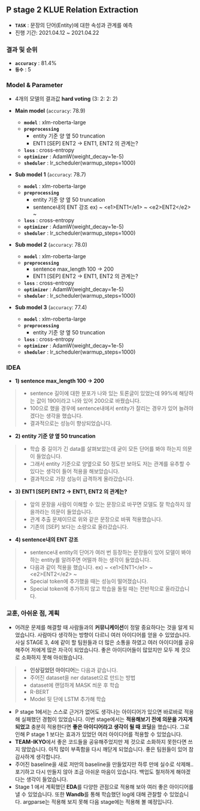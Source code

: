 ## P stage 2 KLUE Relation Extraction

- **`TASK`** : 문장의 단어(Entity)에 대한 속성과 관계를 예측
- 진행 기간: 2021.04.12 ~ 2021.04.22

### 결과 및 순위

- **`accuracy`** : 81.4%
- **`등수`** : 5

### Model & Parameter

- 4개의 모델의 결과값 **hard voting** (3: 2: 2: 2)

- **Main model** (`accuracy`: 78.9)
  - **`model`** : xlm-roberta-large
  - **`preprocessing`**
    - entity 기준 양 옆 50 truncation
    - ENT1 [SEP] ENT2 -> ENT1, ENT2 의 관계는?
  - **`loss`** : cross-entropy
  - **`optimizer`** : AdamW(weight_decay=1e-5)
  - **`sheduler`** : lr_scheduler(warmup_steps=1000)
- **Sub model 1** (`accuracy`: 78.7)
  - **`model`** : xlm-roberta-large
  - **`preprocessing`**
    - entity 기준 양 옆 50 truncation
    - sentence내의 ENT 강조 ex) ~ \<e1\>ENT1\</e1\> ~ \<e2\>ENT2\</e2\> ~
  - **`loss`** : cross-entropy
  - **`optimizer`** : AdamW(weight_decay=1e-5)
  - **`sheduler`** : lr_scheduler(warmup_steps=1000)
- **Sub model 2** (`accuracy`: 78.0)
  - **`model`** : xlm-roberta-large
  - **`preprocessing`**
    - sentence max_length 100 -> 200
    - ENT1 [SEP] ENT2 -> ENT1, ENT2 의 관계는?
  - **`loss`** : cross-entropy
  - **`optimizer`** : AdamW(weight_decay=1e-5)
  - **`sheduler`** : lr_scheduler(warmup_steps=1000)
- **Sub model 3** (`accuracy`: 77.4)
  - **`model`** : xlm-roberta-large
  - **`preprocessing`**
    - entity 기준 양 옆 50 truncation
  - **`loss`** : cross-entropy
  - **`optimizer`** : AdamW(weight_decay=1e-5)
  - **`sheduler`** : lr_scheduler(warmup_steps=1000)


### IDEA
- **1) sentence max_length 100 -> 200**
> - sentence 길이에 대한 분포가 나와 있는 토론글이 있었는데 99%에 해당하는 값이 190이라고 나와 있어 200으로 바꿨습니다.
> - 100으로 했을 경우에 sentence내에서 entity가 잘리는 경우가 있어 늘려야겠다는 생각을 했습니다.
> - 결과적으로는 성능이 향상되었습니다.
- **2) entity 기준 양 옆 50 truncation**
> - 학습 중 길이가 긴 data를 살펴보았는데 굳이 모든 단어를 봐야 하는지 의문이 들었습니다.
> - 그래서 entity 기준으로 양옆으로 50 정도만 보아도 저는 관계를 유추할 수 있다는 생각이 들어 적용을 해보았습니다.
> - 결과적으로 가장 성능이 급격하게 올라갔습니다.
- **3) ENT1 [SEP] ENT2 -> ENT1, ENT2 의 관계는?**
> - 앞의 문장을 사람이 이해할 수 있는 문장으로 바꾸면 모델도 잘 학습하지 않을까라는 의문이 들었습니다.
> - 관계 추출 문제이므로 위와 같은 문장으로 바꿔 적용했습니다.
> - 기존의 [SEP] 보다는 소량으로 올라갔습니다.
- **4) sentence내의 ENT 강조**
> - sentence내 entity의 단어가 여러 번 등장하는 문장들이 있어 모델이 봐야 하는 entity를 알려주면 어떨까 하는 생각이 들었습니다.
> - 다음과 같이 적용을 했습니다. ex) ~ \<e1\>ENT1\</e1\> ~ \<e2\>ENT2\</e2\> ~
> - Special token에 추가했을 때는 성능이 떨어졌습니다.
> - Special token에 추가하지 않고 학습을 돌릴 때는 전반적으로 올라갔습니다.

### 교훈, 아쉬운 점, 계획

- 어려운 문제를 해결할 때 사람들과의 **커뮤니케이션**이 정말 중요하다는 것을 알게 되었습니다. 사람마다 생각하는 방향이 다르니 여러 아이디어를 얻을 수 있었습니다. 사실 STAGE 3, 4에 같이 할 팀원들과 더 많은 소통을 하였고 여러 아이디어를 공유해주어 저에게 많은 자극이 되었습니다. 좋은 아이디어들이 많았지만 모두 제 것으로 소화하지 못해 아쉬웠습니다.
> - **인상깊었던 아이디어**는 다음과 같습니다.
> - 주어진 dataset을 ner dataset으로 만드는 방법
> - dataset에 랜덤하게 MASK 씌운 후 학습
> - R-BERT
> - Model 뒷 단에 LSTM 추가해 학습
- P stage 1에서는 스스로 근거가 없어도 생각나는 아이디어가 있으면 바로바로 적용해 실패했던 경험이 있었습니다. 이번 stage에서는 **적용해보기 전에 의문을 가지게 되었고** 충분히 적용한다면 **좋은 아이디어라고 생각이 될 때 코딩**을 했습니다. 그로 인해 P stage 1 보다는 효과가 있었던 여러 아이디어를 적용할 수 있었습니다.
- **TEAM-IKYO**에서 좋은 코드들을 공유해주었지만 제 것으로 소화하지 못한다면 쓰지 않았습니다. 아직 많이 부족함을 다시 깨닫게 되었습니다. 좋은 팀원들이 있어 참 감사하게 생각합니다.
- 주어진 baseline을 새로 저만의 baseline을 만들었지만 하루 만에 실수로 삭제해.. 포기하고 다시 만들지 않아 조금 아쉬운 마음이 있습니다. 백업도 철저하게 해야겠다는 생각이 들었습니다.
- Stage 1 에서 계획했던 **EDA**를 다양한 관점으로 적용해 보아 여러 좋은 아이디어를 낼 수 있었습니다. 또한 **Wandb**를 통해 학습했던 log에 대해 관찰할 수 있었습니다. argparse는 적용해 보지 못해 다음 stage에는 적용해 볼 예정입니다.
